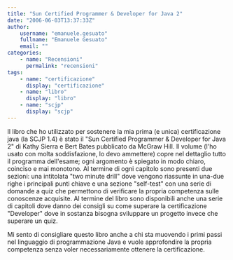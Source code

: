 ```yaml
---
title: "Sun Certified Programmer & Developer for Java 2"
date: "2006-06-03T13:37:33Z"
author:
    username: "emanuele.gesuato"
    fullname: "Emanuele Gesuato"
    email: ""
categories:
    - name: "Recensioni"
      permalink: "recensioni"
tags:
    - name: "certificazione"
      display: "certificazione"
    - name: "libro"
      display: "libro"
    - name: "scjp"
      display: "scjp"
---
```

Il libro che ho utilizzato per sostenere la mia prima (e unica) certificazione java (la SCJP 1.4) è stato il "Sun Certified Programmer & Developer for Java 2" di Kathy Sierra e Bert Bates pubblicato da McGraw Hill. 
Il volume (l'ho usato con molta soddisfazione, lo devo ammettere) copre nel dettaglio tutto il programma dell'esame; ogni argomento è spiegato in modo chiaro, coinciso e mai monotono. Al termine di ogni capitolo sono presenti due sezioni: una intitolata "two minute drill" dove vengono riassunte in una-due righe i principali punti chiave e una sezione "self-test" con una serie di domande a quiz che permettono di verificare la propria competenza sulle conoscenze acquisite. Al termine del libro sono disponibili anche una serie di capitoli dove danno dei consigli su come superare la certificazione "Developer" dove in sostanza bisogna sviluppare un progetto invece che superare un quiz.

Mi sento di consigliare questo libro anche a chi sta muovendo i primi passi nel linguaggio di programmazione Java e vuole approfondire la propria competenza senza voler necessariamente ottenere la certificazione.
